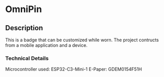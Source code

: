 # OmniPin

## Description
This is a badge that can be customized while worn. The project contructs from a mobile application and a device.

### Technical Details
Microcontroller used: ESP32-C3-Mini-1
E-Paper: GDEM0154F51H

